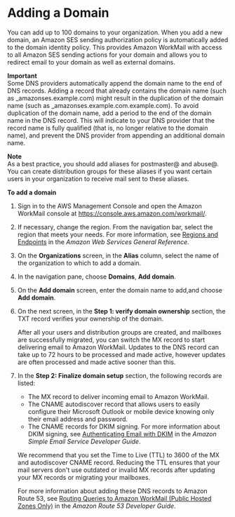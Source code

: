 # Adding a Domain<a name="add_domain"></a>

You can add up to 100 domains to your organization\. When you add a new domain, an Amazon SES sending authorization policy is automatically added to the domain identity policy\. This provides Amazon WorkMail with access to all Amazon SES sending actions for your domain and allows you to redirect email to your domain as well as external domains\.

**Important**  
Some DNS providers automatically append the domain name to the end of DNS records\. Adding a record that already contains the domain name \(such as \_amazonses\.example\.com\) might result in the duplication of the domain name \(such as \_amazonses\.example\.com\.example\.com\)\. To avoid duplication of the domain name, add a period to the end of the domain name in the DNS record\. This will indicate to your DNS provider that the record name is fully qualified \(that is, no longer relative to the domain name\), and prevent the DNS provider from appending an additional domain name\.

**Note**  
As a best practice, you should add aliases for postmaster@ and abuse@\. You can create distribution groups for these aliases if you want certain users in your organization to receive mail sent to these aliases\.

**To add a domain**

1. Sign in to the AWS Management Console and open the Amazon WorkMail console at [https://console\.aws\.amazon\.com/workmail/](https://console.aws.amazon.com/workmail/)\.

1. If necessary, change the region\. From the navigation bar, select the region that meets your needs\. For more information, see [Regions and Endpoints](http://docs.aws.amazon.com/general/latest/gr/index.html?rande.html) in the *Amazon Web Services General Reference*\.

1. On the **Organizations** screen, in the **Alias** column, select the name of the organization to which to add a domain\.

1. In the navigation pane, choose **Domains**, **Add domain**\.

1. On the **Add domain** screen, enter the domain name to add,and choose **Add domain**\.

1. On the next screen, in the **Step 1: verify domain ownership** section, the TXT record verifies your ownership of the domain\.

   After all your users and distribution groups are created, and mailboxes are successfully migrated, you can switch the MX record to start delivering email to Amazon WorkMail\. Updates to the DNS record can take up to 72 hours to be processed and made active, however updates are often processed and made active sooner than this\.

1. In the **Step 2: Finalize domain setup** section, the following records are listed:
   + The MX record to deliver incoming email to Amazon WorkMail\.
   + The CNAME autodiscover record that allows users to easily configure their Microsoft Outlook or mobile device knowing only their email address and password\.
   + The CNAME records for DKIM signing\. For more information about DKIM signing, see [Authenticating Email with DKIM](http://docs.aws.amazon.com/ses/latest/DeveloperGuide/dkim.html) in the *Amazon Simple Email Service Developer Guide*\.

   We recommend that you set the Time to Live \(TTL\) to 3600 of the MX and autodiscover CNAME record\. Reducing the TTL ensures that your mail servers don't use outdated or invalid MX records after updating your MX records or migrating your mailboxes\.

   For more information about adding these DNS records to Amazon Route 53, see [Routing Queries to Amazon WorkMail \(Public Hosted Zones Only\)](http://docs.aws.amazon.com/Route53/latest/DeveloperGuide/routing-to-workmail.html) in the *Amazon Route 53 Developer Guide*\.